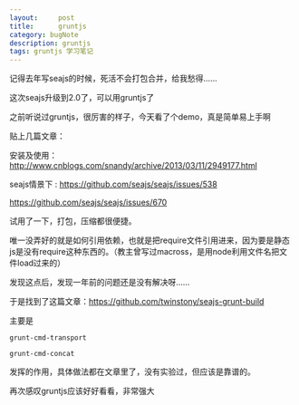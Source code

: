 ```yaml
---
layout:     post
title:      gruntjs
category: bugNote
description: gruntjs
tags: gruntjs 学习笔记
---
```


记得去年写seajs的时候，死活不会打包合并，给我愁得……

这次seajs升级到2.0了，可以用gruntjs了

之前听说过gruntjs，很厉害的样子，今天看了个demo，真是简单易上手啊

贴上几篇文章：

安装及使用：http://www.cnblogs.com/snandy/archive/2013/03/11/2949177.html 

seajs情景下 : https://github.com/seajs/seajs/issues/538 

https://github.com/seajs/seajs/issues/670 





试用了一下，打包，压缩都很便捷。

唯一没弄好的就是如何引用依赖，也就是把require文件引用进来，因为要是静态js是没有require这种东西的。（教主曾写过macross，是用node利用文件名把文件load过来的）

发现这点后，发现一年前的问题还是没有解决呀……

于是找到了这篇文章：https://github.com/twinstony/seajs-grunt-build 

主要是

	grunt-cmd-transport  

	grunt-cmd-concat

发挥的作用，具体做法都在文章里了，没有实验过，但应该是靠谱的。



再次感叹gruntjs应该好好看看，非常强大